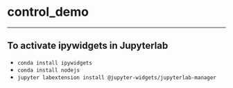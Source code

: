 # control_demo
---

## To activate ipywidgets in Jupyterlab

- `conda install ipywidgets`
- `conda install nodejs`
- `jupyter labextension install @jupyter-widgets/jupyterlab-manager`
